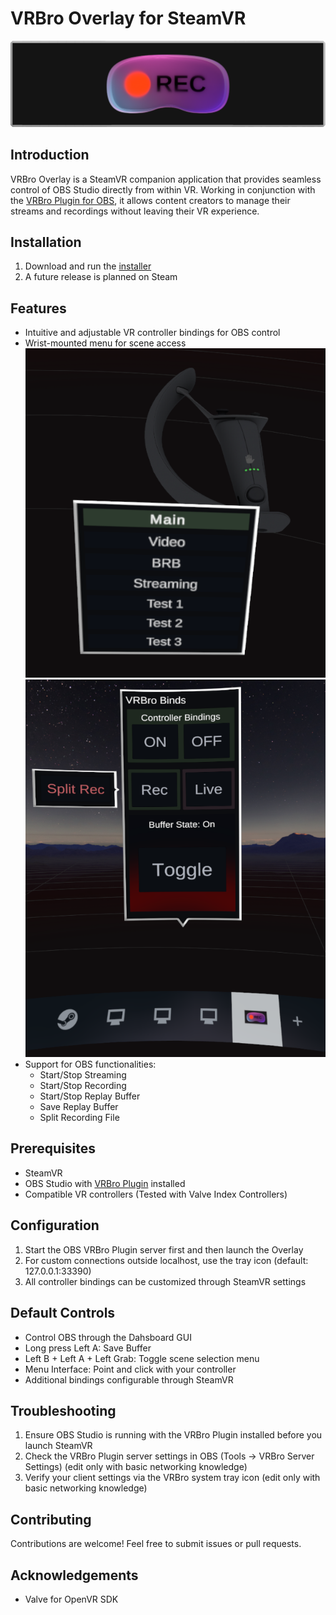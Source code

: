 # VRBro Overlay for SteamVR
![VRBro Banner](Assets/Resources/VRBro_banner.png)

## Introduction
VRBro Overlay is a SteamVR companion application that provides seamless control of OBS Studio directly from within VR. Working in conjunction with the [VRBro Plugin for OBS](https://github.com/99oblivius/VRBro-plugin), it allows content creators to manage their streams and recordings without leaving their VR experience.

## Installation
1. Download and run the [installer](https://github.com/99oblivius/VRBro-Overlay/releases/tag/1.0.0)  
2. A future release is planned on Steam

## Features
- Intuitive and adjustable VR controller bindings for OBS control
- Wrist-mounted menu for scene access  
![VRBroMenu Example](Assets/Resources/VRBroMenu-example.png)
![VRBroDash Example](Assets/Resources/VRBroDash-example.png)
- Support for OBS functionalities:
  - Start/Stop Streaming
  - Start/Stop Recording
  - Start/Stop Replay Buffer
  - Save Replay Buffer
  - Split Recording File

## Prerequisites
- SteamVR
- OBS Studio with [VRBro Plugin](https://github.com/99oblivius/VRBro-plugin) installed
- Compatible VR controllers (Tested with Valve Index Controllers)

## Configuration
1. Start the OBS VRBro Plugin server first and then launch the Overlay
2. For custom connections outside localhost, use the tray icon (default: 127.0.0.1:33390)
3. All controller bindings can be customized through SteamVR settings

## Default Controls
- Control OBS through the Dahsboard GUI
- Long press Left A: Save Buffer
- Left B + Left A + Left Grab: Toggle scene selection menu
- Menu Interface: Point and click with your controller
- Additional bindings configurable through SteamVR

## Troubleshooting
1. Ensure OBS Studio is running with the VRBro Plugin installed before you launch SteamVR
2. Check the VRBro Plugin server settings in OBS (Tools -> VRBro Server Settings) (edit only with basic networking knowledge)
3. Verify your client settings via the VRBro system tray icon (edit only with basic networking knowledge)

## Contributing
Contributions are welcome! Feel free to submit issues or pull requests.

## Acknowledgements
- Valve for OpenVR SDK
